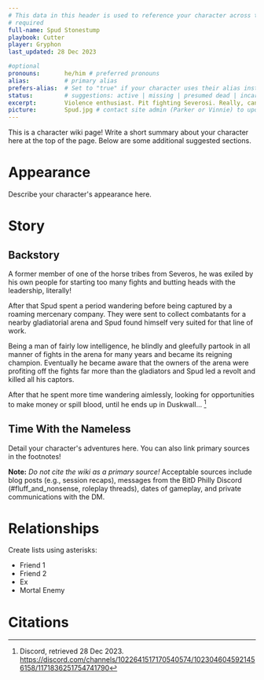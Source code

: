 ```yaml
---
# This data in this header is used to reference your character across the entire website. 
# required
full-name: Spud Stonestump
playbook: Cutter
player: Gryphon
last_updated: 28 Dec 2023

#optional
pronouns:       he/him # preferred pronouns
alias:          # primary alias
prefers-alias:  # Set to "true" if your character uses their alias instead of their name; otherwise, leave blank.
status:         # suggestions: active | missing | presumed dead | incarcerated | dead
excerpt:        Violence enthusiast. Pit fighting Severosi. Really, can't stress enough the enthusiasm for violence. # 1-2 sentences about the character
picture:        Spud.jpg # contact site admin (Parker or Vinnie) to update or change photo
---
```


This is a character wiki page! Write a short summary about your character here at the top of the page. Below are some additional suggested sections.


# Appearance
Describe your character's appearance here.

# Story
## Backstory

A former member of one of the horse tribes from Severos, he was exiled by his own people for starting too many fights and butting heads with the leadership, literally!

After that Spud spent a period wandering before being captured by a roaming mercenary company. They were sent to collect combatants for a nearby gladiatorial arena and Spud found himself very suited for that line of work. 

Being a man of fairly low intelligence, he blindly and gleefully partook in all manner of fights in the arena for many years and became its reigning champion. 
Eventually he became aware that the owners of the arena were profiting off the fights far more than the gladiators and Spud led a revolt and killed all his captors. 

After that he spent more time wandering aimlessly, looking for opportunities to make money or spill blood, until he ends up in Duskwall… [^intro-post]

## Time With the Nameless
Detail your character's adventures here. You can also link primary sources in the footnotes!

**Note:** _Do not cite the wiki as a primary source!_ Acceptable sources include blog posts (e.g., session recaps), messages from the BitD Philly Discord (#fluff_and_nonsense, roleplay threads), dates of gameplay, and private communications with the DM. 

# Relationships
Create lists using asterisks:

* Friend 1
* Friend 2
* Ex
* Mortal Enemy

# Citations

[^intro-post]: Discord, retrieved 28 Dec 2023. <https://discord.com/channels/1022641517170540574/1023046045921456158/1171836251754741790>
